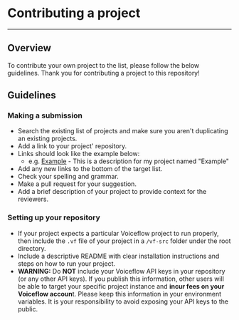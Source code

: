 # Contributing a project

---

## Overview

To contribute your own project to the list, please follow the below guidelines. Thank you for contributing a project to this repository! 



## Guidelines

### Making a submission

- Search the existing list of projects and make sure you aren't duplicating an existing projects.
- Add a link to your project' repository.
- Links should look like the example below:
  - e.g. [Example](https://github.example.com) - This is a description for my project named "Example"
- Add any new links to the bottom of the target list.
- Check your spelling and grammar.
- Make a pull request for your suggestion.
- Add a brief description of your project to provide context for the reviewers.



### Setting up your repository

- If your project expects a particular Voiceflow project to run properly, then include the `.vf` file of your project in a `/vf-src` folder under the root directory.
- Include a descriptive README with clear installation instructions and steps on how to run your project.
- **WARNING:** Do **NOT** include your Voiceflow API keys in your repository (or any other API keys). If you publish this information, other users will be able to target your specific project instance and **incur fees on your Voiceflow accoun**t. Please keep this information in your environment variables. It is your responsibility to avoid exposing your API keys to the public.

